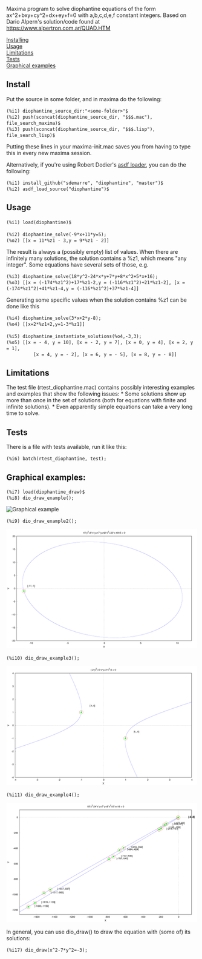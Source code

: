Maxima program to solve diophantine equations of the form ax^2+bxy+cy^2+dx+ey+f=0 with a,b,c,d,e,f constant integers.
Based on Dario Alpern's solution/code found at https://www.alpertron.com.ar/QUAD.HTM

[Installing](README.md#install)  
[Usage](README.md#usage)  
[Limitations](README.md#limitations)  
[Tests](README.md#tests)  
[Graphical examples](README.md#graphical-examples)  

## Install
Put the source in some folder, and in maxima do the following:

	(%i1) diophantine_source_dir:"<some-folder>"$
	(%i2) push(sconcat(diophantine_source_dir, "$$$.mac"), file_search_maxima)$
	(%i3) push(sconcat(diophantine_source_dir, "$$$.lisp"), file_search_lisp)$

Putting these lines in your maxima-init.mac saves you from having to type this in every new maxima session.

Alternatively, if you're using Robert Dodier's [asdf loader](https://github.com/robert-dodier/maxima-asdf), you can do the following:

	(%i1) install_github("sdemarre", "diophantine", "master")$
	(%i2) asdf_load_source("diophantine")$

## Usage

	(%i1) load(diophantine)$

	(%i2) diophantine_solve(-9*x+11*y=5);
	(%o2) [[x = 11*%z1 - 3,y = 9*%z1 - 2]]

The result is always a (possibly empty) list of values. When there are infinitely many solutions, the solution contains a %z1, which means "any integer". Some equations have several sets of those, e.g.

	(%i3) diophantine_solve(18*y^2-24*x*y+7*y+8*x^2+5*x+16);
	(%o3) [[x = (-174*%z1^2)+17*%z1-2,y = (-116*%z1^2)+21*%z1-2], [x = (-174*%z1^2)+41*%z1-4,y = (-116*%z1^2)+37*%z1-4]]

Generating some specific values when the solution contains %z1 can be done like this

	(%i4) diophantine_solve(3*x+2*y-8);
	(%o4) [[x=2*%z1+2,y=1-3*%z1]]

	(%i5) diophantine_instantiate_solutions(%o4,-3,3);
	(%o5) [[x = - 4, y = 10], [x = - 2, y = 7], [x = 0, y = 4], [x = 2, y = 1],
	      	  [x = 4, y = - 2], [x = 6, y = - 5], [x = 8, y = - 8]]

## Limitations

The test file (rtest_diophantine.mac) contains possibly interesting examples and examples that show the following issues:
    * Some solutions show up more than once in the set of solutions (both for equations with finite and infinite solutions).
    * Even apparently simple equations can take a very long time to solve.

## Tests

There is a file with tests available, run it like this:

	(%i6) batch(rtest_diophantine, test);

## Graphical examples:

	(%i7) load(diophantine_draw)$
	(%i8) dio_draw_example();

![Graphical example](dio_draw_example.png)

	(%i9) dio_draw_example2();

![Graphical example 2](dio_draw_example2.png)

	(%i10) dio_draw_example3();

![Graphical example 3](dio_draw_example3.png)

	(%i11) dio_draw_example4();

![Graphical example 4](dio_draw_example4.png)

In general, you can use dio_draw() to draw the equation with (some of) its solutions:

	(%i17) dio_draw(x^2-7*y^2=-3);